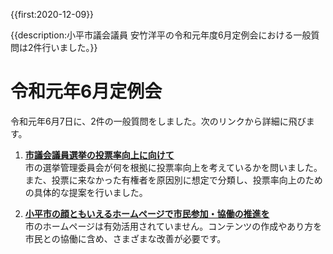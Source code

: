 {{first:2020-12-09}}

{{description:小平市議会議員 安竹洋平の令和元年度6月定例会における一般質問は2件行いました。}}

# 令和元年6月定例会

令和元年6月7日に、2件の一般質問をしました。次のリンクから詳細に飛びます。

1. **[市議会議員選挙の投票率向上に向けて](./1-touhyouritu-koujou.md)**  
市の選挙管理委員会が何を根拠に投票率向上を考えているかを問いました。また、投票に来なかった有権者を原因別に想定で分類し、投票率向上のための具体的な提案を行いました。

1. **[小平市の顔ともいえるホームページで市民参加・協働の推進を](./2-homepage-siminsanka.md)**  
市のホームページは有効活用されていません。コンテンツの作成やあり方を市民との協働に含め、さまざまな改善が必要です。
